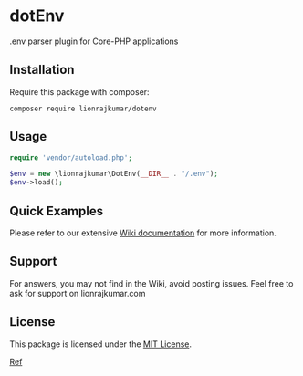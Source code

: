 # dotEnv
.env parser plugin for Core-PHP applications

## Installation

Require this package with composer:

```shell
composer require lionrajkumar/dotenv
```

## Usage

```php
require 'vendor/autoload.php';

$env = new \lionrajkumar\DotEnv(__DIR__ . "/.env");
$env->load();
```

## Quick Examples

Please refer to our extensive [Wiki documentation](https://github.com/lionrajkumar/dotEnv/wiki) for more information.

## Support

For answers, you may not find in the Wiki, avoid posting issues. Feel free to ask for support on lionrajkumar.com

## License

This package is licensed under the [MIT License](https://github.com/lionrajkumar/dotEnv/blob/main/LICENSE).


[Ref](https://www.w3resource.com/php/composer/create-publish-and-use-your-first-composer-package.php)